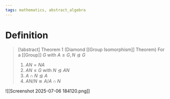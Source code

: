 ```yaml
---
tags: mathematics, abstract_algebra
---
```


# Definition

> [!abstract] Theorem 1 (Diamond [[Group Isomorphism]] Theorem)
> For a [[Group]] $G$ with $A \leq G, N \trianglelefteq G$
> 1) $AN = NA$
> 2) $AN \leq G$ with $N \trianglelefteq AN$
> 3) $A \cap N \trianglelefteq A$
> 4) $AN/N \cong A/A \cap N$

![[Screenshot 2025-07-06 184120.png]]